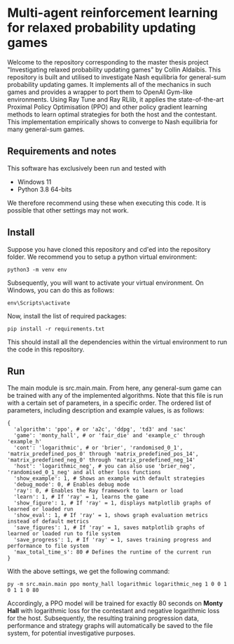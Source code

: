 # Multi-agent reinforcement learning for relaxed probability updating games

Welcome to the repository corresponding to the master thesis project "Investigating relaxed probability updating games" by Collin Aldaibis. This repository is built and utilised to investigate Nash equilibria for general-sum probability updating games. It implements all of the mechanics in such games and provides a wrapper to port them to OpenAI Gym-like environments. Using Ray Tune and Ray RLlib, it applies the state-of-the-art Proximal Policy Optimisation (PPO) and other policy gradient learning methods to learn optimal strategies for both the host and the contestant. This implementation empirically shows to converge to Nash equilibria for many general-sum games.

## Requirements and notes

This software has exclusively been run and tested with
- Windows 11
- Python 3.8 64-bits

We therefore recommend using these when executing this code. It is possible that other settings may not work.

## Install

Suppose you have cloned this repository and cd'ed into the repository folder. We recommend you to setup a python virtual environment:
```
python3 -m venv env
```

Subsequently, you will want to activate your virtual environment. On Windows, you can do this as follows:
```
env\Scripts\activate
```

Now, install the list of required packages:
```
pip install -r requirements.txt
```

This should install all the dependencies within the virtual environment to run the code in this repository.

## Run

The main module is src.main.main. From here, any general-sum game can be trained with any of the implemented algorithms. Note that this file is run with a certain set of parameters, in a specific order. The ordered list of parameters, including description and example values, is as follows: 
```
{
  'algorithm': 'ppo', # or 'a2c', 'ddpg', 'td3' and 'sac'
  'game': 'monty_hall', # or 'fair_die' and 'example_c' through 'example_h'
  'cont': 'logarithmic', # or 'brier', 'randomised_0_1', 'matrix_predefined_pos_0' through 'matrix_predefined_pos_14', 'matrix_predefined_neg_0' through 'matrix_predefined_neg_14'
  'host': 'logarithmic_neg', # you can also use 'brier_neg', 'randomised_0_1_neg' and all other loss functions
  'show_example': 1, # Shows an example with default strategies
  'debug_mode': 0, # Enables debug mode
  'ray': 0, # Enables the Ray framework to learn or load
  'learn': 1, # If 'ray' = 1, learns the game
  'show_figure': 1, # If 'ray' = 1, displays matplotlib graphs of learned or loaded run
  'show_eval': 1, # If 'ray' = 1, shows graph evaluation metrics instead of default metrics
  'save_figures': 1, # If 'ray' = 1, saves matplotlib graphs of learned or loaded run to file system
  'save_progress': 1, # If 'ray' = 1, saves training progress and performance to file system
  'max_total_time_s': 80 # Defines the runtime of the current run
}
```
With the above settings, we get the following command:
```
py -m src.main.main ppo monty_hall logarithmic logarithmic_neg 1 0 0 1 0 1 1 0 80
```
Accordingly, a PPO model will be trained for exactly 80 seconds on **Monty Hall** with logarithmic loss for the contestant and negative logarithmic loss for the host. Subsequently, the resulting training progression data, performance and strategy graphs will automatically be saved to the file system, for potential investigative purposes.
